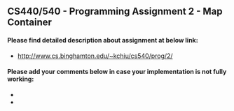 ## CS440/540 - Programming Assignment 2 - Map Container

#### Please find detailed description about assignment at below link:

* http://www.cs.binghamton.edu/~kchiu/cs540/prog/2/

#### Please add your comments below in case your implementation is not fully working:

* 
* 